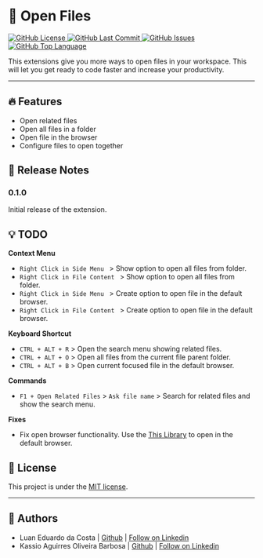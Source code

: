 # :page_with_curl: Open Files

  <div>
    <a href="https://github.com/LuanEdCosta/vscode-open-files/blob/master/LICENSE">
      <img alt="GitHub License" src="https://img.shields.io/github/license/luanedcosta/vscode-open-files.svg">
    </a>
    <a href="https://github.com/luanedcosta/vscode-open-files/commits/master">
      <img alt="GitHub Last Commit" src="https://img.shields.io/github/last-commit/luanedcosta/vscode-open-files.svg">
    </a>
    <a href="https://github.com/luanedcosta/vscode-open-files/issues">
      <img alt="GitHub Issues" src="https://img.shields.io/github/issues/luanedcosta/vscode-open-files.svg">
    </a>
    <a href="https://github.com/LuanEdCosta/vscode-open-files/tree/master/src">
      <img alt="GitHub Top Language" src="https://img.shields.io/github/languages/top/luanedcosta/vscode-open-files.svg">
    </a>
  </div>
</div>

This extensions give you more ways to open files in your workspace. This will let you get ready to code faster and increase your productivity.

---

## :fire: Features

- Open related files
- Open all files in a folder
- Open file in the browser
- Configure files to open together

## :bookmark_tabs: Release Notes

### 0.1.0

Initial release of the extension.

## :bulb: TODO

**Context Menu**

- `Right Click in Side Menu ` > Show option to open all files from folder.
- `Right Click in File Content ` > Show option to open all files from folder.
- `Right Click in Side Menu ` > Create option to open file in the default browser.
- `Right Click in File Content ` > Create option to open file in the default browser.

**Keyboard Shortcut**

- `CTRL + ALT + R` > Open the search menu showing related files.
- `CTRL + ALT + O` > Open all files from the current file parent folder.
- `CTRL + ALT + B` > Open current focused file in the default browser.

**Commands**

- `F1 + Open Related Files` > `Ask file name` > Search for related files and show the search menu.

**Fixes**

- Fix open browser functionality. Use the [This Library](https://www.npmjs.com/package/open) to open in the default browser.

## :scroll: License

This project is under the [MIT license](https://github.com/LuanEdCosta/vscode-open-files/blob/master/LICENSE).

---

## :man: Authors

- Luan Eduardo da Costa | [Github](https://github.com/LuanEdCosta) | [Follow on Linkedin](https://www.linkedin.com/in/luan-eduardo-costa-aaab591a7/)
- Kassio Aguirres Oliveira Barbosa | [Github](https://github.com/kassiogto) | [Follow on Linkedin](https://www.linkedin.com/in/k%C3%A1ssio-aguirres-191bbb197/)
